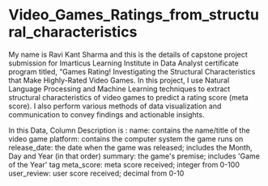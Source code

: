 # Video_Games_Ratings_from_structural_characteristics

My name is Ravi Kant Sharma and this is the details of capstone project submission for Imarticus Learning Institute in Data Analyst certificate program titled, “Games Rating! Investigating the Structural Characteristics that Make Highly-Rated Video Games.
In this project, I use Natural Language Processing and Machine Learning techniques to extract structural characteristics of video games to predict a rating score (meta score). I also perform various methods of data visualization and communication to convey findings and actionable insights.


In this Data, Column Description is :
name: contains the name/title of the video game
platform: contains the computer system the game runs on
release_date: the date when the game was released; includes the Month, Day and Year (in that order)
summary: the game's premise; includes 'Game of the Year' tag
meta_score: meta score received; integer from 0-100
user_review: user score received; decimal from 0-10
